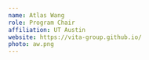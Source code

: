 ```yaml
---
name: Atlas Wang
role: Program Chair
affiliation: UT Austin
website: https://vita-group.github.io/
photo: aw.png
---
```

